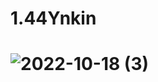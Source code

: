 # 1.44Ynkin
# ![2022-10-18 (3)](https://user-images.githubusercontent.com/113889686/198952713-6a869b49-67cc-42d9-9b4a-18c04f2b88dd.png)
